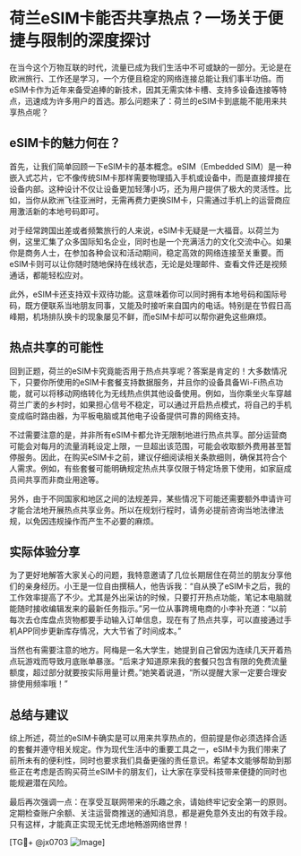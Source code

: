 # 荷兰eSIM卡能否共享热点？一场关于便捷与限制的深度探讨

在当今这个万物互联的时代，流量已成为我们生活中不可或缺的一部分。无论是在欧洲旅行、工作还是学习，一个方便且稳定的网络连接总能让我们事半功倍。而eSIM卡作为近年来备受追捧的新技术，因其无需实体卡槽、支持多设备连接等特点，迅速成为许多用户的首选。那么问题来了：荷兰的eSIM卡到底能不能用来共享热点呢？

## eSIM卡的魅力何在？

首先，让我们简单回顾一下eSIM卡的基本概念。eSIM（Embedded SIM）是一种嵌入式芯片，它不像传统SIM卡那样需要物理插入手机或设备中，而是直接焊接在设备内部。这种设计不仅让设备更加轻薄小巧，还为用户提供了极大的灵活性。比如，当你从欧洲飞往亚洲时，无需再费力更换SIM卡，只需通过手机上的运营商应用激活新的本地号码即可。

对于经常跨国出差或者频繁旅行的人来说，eSIM卡无疑是一大福音。以荷兰为例，这里汇集了众多国际知名企业，同时也是一个充满活力的文化交流中心。如果你是商务人士，在参加各种会议和活动期间，稳定高效的网络连接至关重要。而eSIM卡则可以让你随时随地保持在线状态，无论是处理邮件、查看文件还是视频通话，都能轻松应对。

此外，eSIM卡还支持双卡双待功能。这意味着你可以同时拥有本地号码和国际号码，既方便联系当地朋友同事，又能及时接听来自国内的电话。特别是在节假日高峰期，机场排队换卡的现象屡见不鲜，而eSIM卡却可以帮你避免这些麻烦。

## 热点共享的可能性

回到正题，荷兰的eSIM卡究竟能否用于热点共享呢？答案是肯定的！大多数情况下，只要你所使用的eSIM卡套餐支持数据服务，并且你的设备具备Wi-Fi热点功能，就可以将移动网络转化为无线热点供其他设备使用。例如，当你乘坐火车穿越荷兰广袤的乡村时，如果担心信号不稳定，可以通过开启热点模式，将自己的手机变成临时路由器，为平板电脑或其他电子设备提供可靠的网络支持。

不过需要注意的是，并非所有eSIM卡都允许无限制地进行热点共享。部分运营商可能会对每月的流量消耗设定上限，一旦超出该范围，可能会收取额外费用甚至暂停服务。因此，在购买eSIM卡之前，建议仔细阅读相关条款细则，确保其符合个人需求。例如，有些套餐可能明确规定热点共享仅限于特定场景下使用，如家庭成员间共享而非商业用途等。

另外，由于不同国家和地区之间的法规差异，某些情况下可能还需要额外申请许可才能合法地开展热点共享业务。所以在规划行程时，请务必提前咨询当地法律法规，以免因违规操作而产生不必要的麻烦。

## 实际体验分享

为了更好地解答大家关心的问题，我特意邀请了几位长期居住在荷兰的朋友分享他们的亲身经历。小王是一位自由撰稿人，他告诉我：“自从换了eSIM卡之后，我的工作效率提高了不少。尤其是外出采访的时候，只要打开热点功能，笔记本电脑就能随时接收编辑发来的最新任务指示。”另一位从事跨境电商的小李补充道：“以前每次去仓库盘点货物都要手动输入订单信息，现在有了热点共享，可以直接通过手机APP同步更新库存情况，大大节省了时间成本。”

当然也有需要注意的地方。阿梅是一名大学生，她提到自己曾因为连续几天开着热点玩游戏而导致月底账单暴涨。“后来才知道原来我的套餐只包含有限的免费流量额度，超过部分就要按实际用量计费。”她笑着说道，“所以提醒大家一定要合理安排使用频率哦！”

## 总结与建议

综上所述，荷兰的eSIM卡确实是可以用来共享热点的，但前提是你必须选择合适的套餐并遵守相关规定。作为现代生活中的重要工具之一，eSIM卡为我们带来了前所未有的便利性，同时也要求我们具备更强的责任意识。希望本文能够帮助到那些正在考虑是否购买荷兰eSIM卡的朋友们，让大家在享受科技带来便捷的同时也能规避潜在风险。

最后再次强调一点：在享受互联网带来的乐趣之余，请始终牢记安全第一的原则。定期检查账户余额、关注运营商推送的通知消息，都是避免意外支出的有效手段。只有这样，才能真正实现无忧无虑地畅游网络世界！

[TG💪+ @jx0703 ![Image](https://github.com/user-attachments/assets/dbca1d08-cadb-493c-b0ec-ad6f7a83f270)]